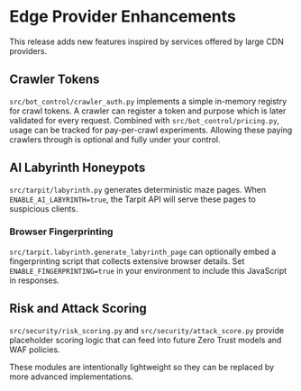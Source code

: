 # Edge Provider Enhancements

This release adds new features inspired by services offered by large CDN providers.

## Crawler Tokens

`src/bot_control/crawler_auth.py` implements a simple in-memory registry for crawl tokens. A crawler can register a token and purpose which is later validated for every request. Combined with `src/bot_control/pricing.py`, usage can be tracked for pay-per-crawl experiments. Allowing these paying crawlers through is optional and fully under your control.

## AI Labyrinth Honeypots

`src/tarpit/labyrinth.py` generates deterministic maze pages. When `ENABLE_AI_LABYRINTH=true`, the Tarpit API will serve these pages to suspicious clients.

### Browser Fingerprinting

`src/tarpit.labyrinth.generate_labyrinth_page` can optionally embed a fingerprinting script that collects extensive browser details. Set `ENABLE_FINGERPRINTING=true` in your environment to include this JavaScript in responses.

## Risk and Attack Scoring

`src/security/risk_scoring.py` and `src/security/attack_score.py` provide placeholder scoring logic that can feed into future Zero Trust models and WAF policies.

These modules are intentionally lightweight so they can be replaced by more advanced implementations.
